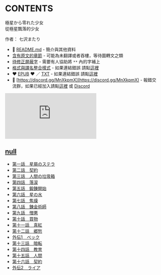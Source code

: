 # CONTENTS

極星から零れた少女  
從極星飄落的少女  

作者： 七沢またり  



- :closed_book: [README.md](README.md) - 簡介與其他資料
- [含有原文的章節](ja.md) - 可能為未翻譯或者吞樓，等待圖轉文之類
- [待修正屏蔽字](%E5%BE%85%E4%BF%AE%E6%AD%A3%E5%B1%8F%E8%94%BD%E5%AD%97.md) - 需要有人協助將 `**` 內的字補上
- [格式與譯名整合樣式](https://github.com/bluelovers/node-novel/blob/master/lib/locales/%E6%A5%B5%E6%98%9F%E3%81%8B%E3%82%89%E9%9B%B6%E3%82%8C%E3%81%9F%E5%B0%91%E5%A5%B3.ts) - 如果連結錯誤 請點[這裡](https://github.com/bluelovers/node-novel/blob/master/lib/locales/)
-  :heart: [EPUB](https://gitlab.com/demonovel/epub-txt/blob/master/syosetu_out/%E5%BE%9E%E6%A5%B5%E6%98%9F%E9%A3%84%E8%90%BD%E7%9A%84%E5%B0%91%E5%A5%B3.epub) :heart:  ／ [TXT](https://gitlab.com/demonovel/epub-txt/blob/master/syosetu_out/out/%E5%BE%9E%E6%A5%B5%E6%98%9F%E9%A3%84%E8%90%BD%E7%9A%84%E5%B0%91%E5%A5%B3.out.txt) - 如果連結錯誤 請點[這裡](https://gitlab.com/demonovel/epub-txt/blob/master/syosetu_out/syosetu_out)
- :mega: [https://discord.gg/MnXkpmX](https://discord.gg/MnXkpmX) - 報錯交流群，如果已經加入請點[這裡](https://discordapp.com/channels/467794087769014273/467794088285175809) 或 [Discord](https://discordapp.com/channels/@me)


![導航目錄](https://chart.apis.google.com/chart?cht=qr&chs=150x150&chl=https://gitlab.com/novel-group/txt-source/blob/master/syosetu_out/極星から零れた少女/導航目錄.md "導航目錄")




## [null](00000_null)

- [第一話　星屑のステラ](00000_null/00010_%E7%AC%AC%E4%B8%80%E8%A9%B1%E3%80%80%E6%98%9F%E5%B1%91%E3%81%AE%E3%82%B9%E3%83%86%E3%83%A9.txt)
- [第二話　契約](00000_null/00020_%E7%AC%AC%E4%BA%8C%E8%A9%B1%E3%80%80%E5%A5%91%E7%B4%84.txt)
- [第三話　人間の垃圾箱](00000_null/00030_%E7%AC%AC%E4%B8%89%E8%A9%B1%E3%80%80%E4%BA%BA%E9%96%93%E3%81%AE%E5%9E%83%E5%9C%BE%E7%AE%B1.txt)
- [第四話　落涙](00000_null/00040_%E7%AC%AC%E5%9B%9B%E8%A9%B1%E3%80%80%E8%90%BD%E6%B6%99.txt)
- [第五話　鍛錬開始](00000_null/00050_%E7%AC%AC%E4%BA%94%E8%A9%B1%E3%80%80%E9%8D%9B%E9%8C%AC%E9%96%8B%E5%A7%8B.txt)
- [第六話　星の水](00000_null/00060_%E7%AC%AC%E5%85%AD%E8%A9%B1%E3%80%80%E6%98%9F%E3%81%AE%E6%B0%B4.txt)
- [第七話　焦燥](00000_null/00070_%E7%AC%AC%E4%B8%83%E8%A9%B1%E3%80%80%E7%84%A6%E7%87%A5.txt)
- [第八話　錬金術師](00000_null/00080_%E7%AC%AC%E5%85%AB%E8%A9%B1%E3%80%80%E9%8C%AC%E9%87%91%E8%A1%93%E5%B8%AB.txt)
- [第九話　憎悪](00000_null/00090_%E7%AC%AC%E4%B9%9D%E8%A9%B1%E3%80%80%E6%86%8E%E6%82%AA.txt)
- [第十話　買物](00000_null/00100_%E7%AC%AC%E5%8D%81%E8%A9%B1%E3%80%80%E8%B2%B7%E7%89%A9.txt)
- [第十一話　真紅](00000_null/00110_%E7%AC%AC%E5%8D%81%E4%B8%80%E8%A9%B1%E3%80%80%E7%9C%9F%E7%B4%85.txt)
- [第十二話　郷愁](00000_null/00120_%E7%AC%AC%E5%8D%81%E4%BA%8C%E8%A9%B1%E3%80%80%E9%83%B7%E6%84%81.txt)
- [外伝1　ベック](00000_null/00130_%E5%A4%96%E4%BC%9D1%E3%80%80%E3%83%99%E3%83%83%E3%82%AF.txt)
- [第十三話　暗転](00000_null/00140_%E7%AC%AC%E5%8D%81%E4%B8%89%E8%A9%B1%E3%80%80%E6%9A%97%E8%BB%A2.txt)
- [第十四話　教育](00000_null/00150_%E7%AC%AC%E5%8D%81%E5%9B%9B%E8%A9%B1%E3%80%80%E6%95%99%E8%82%B2.txt)
- [第十五話　人間](00000_null/00160_%E7%AC%AC%E5%8D%81%E4%BA%94%E8%A9%B1%E3%80%80%E4%BA%BA%E9%96%93.txt)
- [第十六話　契約](00000_null/00170_%E7%AC%AC%E5%8D%81%E5%85%AD%E8%A9%B1%E3%80%80%E5%A5%91%E7%B4%84.txt)
- [外伝2　ライア](00000_null/00180_%E5%A4%96%E4%BC%9D2%E3%80%80%E3%83%A9%E3%82%A4%E3%82%A2.txt)

